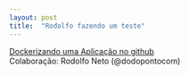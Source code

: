 ```yaml
---
layout: post
title:  "Rodolfo fazendo um teste"
---
```

[Dockerizando uma Aplicação no github](https://tecnologiagourmet.wordpress.com/2016/06/09/dockerizando-uma-aplicacao-web/) <br />
Colaboração: Rodolfo Neto (@dodopontocom)
